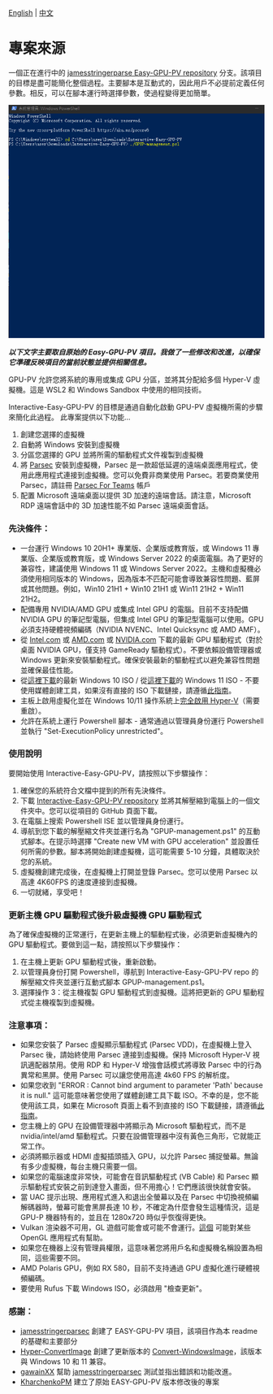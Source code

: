 
[English](README_en.md) | [中文](README.md)

# 專案來源
一個正在進行中的 [jamesstringerparse Easy-GPU-PV repository](https://github.com/jamesstringerparsec/Easy-GPU-PV) 分支。該項目的目標是盡可能簡化整個過程。主要腳本是互動式的，因此用戶不必提前定義任何參數。相反，可以在腳本運行時選擇參數，使過程變得更加簡單。

![Administrator_-PowerShell-2023-03-21-16-38-00](https://github.com/aliceric27/picx-images-hosting/raw/master/GIF-2025-1-2-下午-07-44-59.99tfgndo79.gif)

***以下文字主要取自原始的 Easy-GPU-PV 項目。我做了一些修改和改進，以確保它準確反映項目的當前狀態並提供相關信息。***

GPU-PV 允許您將系統的專用或集成 GPU 分區，並將其分配給多個 Hyper-V 虛擬機。這是 WSL2 和 Windows Sandbox 中使用的相同技術。

Interactive-Easy-GPU-PV 的目標是通過自動化啟動 GPU-PV 虛擬機所需的步驟來簡化此過程。
此專案提供以下功能...
1) 創建您選擇的虛擬機
2) 自動將 Windows 安裝到虛擬機
3) 分區您選擇的 GPU 並將所需的驅動程式文件複製到虛擬機
4) 將 [Parsec](https://parsec.app) 安裝到虛擬機，Parsec 是一款超低延遲的遠端桌面應用程式，使用此應用程式連接到虛擬機。您可以免費非商業使用 Parsec。若要商業使用 Parsec，請註冊 [Parsec For Teams](https://parsec.app/teams) 帳戶
5) 配置 Microsoft 遠端桌面以提供 3D 加速的遠端會話。請注意，Microsoft RDP 遠端會話中的 3D 加速性能不如 Parsec 遠端桌面會話。

### 先決條件：
* 一台運行 Windows 10 20H1+ 專業版、企業版或教育版，或 Windows 11 專業版、企業版或教育版，或 Windows Server 2022 的桌面電腦。為了更好的兼容性，建議使用 Windows 11 或 Windows Server 2022。主機和虛擬機必須使用相同版本的 Windows，因為版本不匹配可能會導致兼容性問題、藍屏或其他問題。例如，Win10 21H1 + Win10 21H1 或 Win11 21H2 + Win11 21H2。
* 配備專用 NVIDIA/AMD GPU 或集成 Intel GPU 的電腦。目前不支持配備 NVIDIA GPU 的筆記型電腦，但集成 Intel GPU 的筆記型電腦可以使用。GPU 必須支持硬體視頻編碼（NVIDIA NVENC、Intel Quicksync 或 AMD AMF）。
* 從 [Intel.com](https://www.intel.com/content/www/us/en/search.html#sort=relevancy&f:@tabfilter=[Downloads]&f:@stm_10385_en=[Graphics]) 或 [AMD.com](https://www.amd.com/en/support) 或 [NVIDIA.com](https://www.nvidia.com/download/index.aspx) 下載的最新 GPU 驅動程式（對於桌面 NVIDIA GPU，僅支持 GameReady 驅動程式）。不要依賴設備管理器或 Windows 更新來安裝驅動程式。確保安裝最新的驅動程式以避免兼容性問題並確保最佳性能。
* 從[這裡下載](https://www.microsoft.com/en-gb/software-download/windows10ISO)的最新 Windows 10 ISO / 從[這裡下載](https://www.microsoft.com/en-us/software-download/windows11)的 Windows 11 ISO - 不要使用媒體創建工具，如果沒有直接的 ISO 下載鏈接，請遵循[此指南](https://www.nextofwindows.com/downloading-windows-10-iso-images-using-rufus)。
* 主板上啟用虛擬化並在 Windows 10/11 操作系統上[完全啟用 Hyper-V](https://docs.microsoft.com/en-us/virtualization/hyper-v-on-windows/quick-start/enable-hyper-v)（需要重啟）。
* 允許在系統上運行 Powershell 腳本 - 通常通過以管理員身份運行 Powershell 並執行 "Set-ExecutionPolicy unrestricted"。

### 使用說明
要開始使用 Interactive-Easy-GPU-PV，請按照以下步驟操作：
1) 確保您的系統符合文檔中提到的所有先決條件。
2) 下載 [Interactive-Easy-GPU-PV repository](https://github.com/jamesstringerparsec/Easy-GPU-PV/archive/refs/heads/main.zip) 並將其解壓縮到電腦上的一個文件夾中。您可以從項目的 GitHub 頁面下載。
3) 在電腦上搜索 Powershell ISE 並以管理員身份運行。
4) 導航到您下載的解壓縮文件夾並運行名為 "GPUP-management.ps1" 的互動式腳本。在提示時選擇 "Create new VM with GPU acceleration" 並設置任何所需的參數。腳本將開始創建虛擬機，這可能需要 5-10 分鐘，具體取決於您的系統。
5) 虛擬機創建完成後，在虛擬機上打開並登錄 Parsec。您可以使用 Parsec 以高達 4K60FPS 的速度連接到虛擬機。
6) 一切就緒，享受吧！

### 更新主機 GPU 驅動程式後升級虛擬機 GPU 驅動程式
為了確保虛擬機的正常運行，在更新主機上的驅動程式後，必須更新虛擬機內的 GPU 驅動程式。要做到這一點，請按照以下步驟操作：
1) 在主機上更新 GPU 驅動程式後，重新啟動。
2) 以管理員身份打開 Powershell，導航到 Interactive-Easy-GPU-PV repo 的解壓縮文件夾並運行互動式腳本 GPUP-management.ps1。
3) 選擇操作 3：從主機複製 GPU 驅動程式到虛擬機。這將把更新的 GPU 驅動程式從主機複製到虛擬機。



### 注意事項：
- 如果您安裝了 Parsec 虛擬顯示驅動程式 (Parsec VDD)，在虛擬機上登入 Parsec 後，請始終使用 Parsec 連接到虛擬機。保持 Microsoft Hyper-V 視訊適配器禁用。使用 RDP 和 Hyper-V 增強會話模式將導致 Parsec 中的行為異常和黑屏。使用 Parsec 可以讓您使用高達 4k60 FPS 的解析度。
- 如果您收到 "ERROR : Cannot bind argument to parameter 'Path' because it is null." 這可能意味著您使用了媒體創建工具下載 ISO。不幸的是，您不能使用該工具，如果在 Microsoft 頁面上看不到直接的 ISO 下載鏈接，請遵循[此指南](https://www.nextofwindows.com/downloading-windows-10-iso-images-using-rufus)。
- 您主機上的 GPU 在設備管理器中將顯示為 Microsoft 驅動程式，而不是 nvidia/intel/amd 驅動程式。只要在設備管理器中沒有黃色三角形，它就能正常工作。
- 必須將顯示器或 HDMI 虛擬插頭插入 GPU，以允許 Parsec 捕捉螢幕。無論有多少虛擬機，每台主機只需要一個。
- 如果您的電腦速度非常快，可能會在音訊驅動程式 (VB Cable) 和 Parsec 顯示驅動程式安裝之前到達登入畫面，但不用擔心！它們應該很快就會安裝。
- 當 UAC 提示出現、應用程式進入和退出全螢幕以及在 Parsec 中切換視頻編解碼器時，螢幕可能會黑屏長達 10 秒，不確定為什麼會發生這種情況，這是 GPU-P 機器特有的，並且在 1280x720 時似乎恢復得更快。
- Vulkan 渲染器不可用，GL 遊戲可能會或可能不會運行。[這個](https://www.microsoft.com/en-us/p/opencl-and-opengl-compatibility-pack/9nqpsl29bfff?SilentAuth=1&wa=wsignin1.0#activetab=pivot:overviewtab) 可能對某些 OpenGL 應用程式有幫助。
- 如果您在機器上沒有管理員權限，這意味著您將用戶名和虛擬機名稱設置為相同，這些需要不同。
- AMD Polaris GPU，例如 RX 580，目前不支持通過 GPU 虛擬化進行硬體視頻編碼。
- 要使用 Rufus 下載 Windows ISO，必須啟用 "檢查更新"。


### 感謝：
- [jamesstringerparsec](https://github.com/jamesstringerparsec/Easy-GPU-PV) 創建了 EASY-GPU-PV 項目，該項目作為本 readme 的基礎和主要部分
- [Hyper-ConvertImage](https://github.com/tabs-not-spaces/Hyper-ConvertImage) 創建了更新版本的 [Convert-WindowsImage](https://github.com/MicrosoftDocs/Virtualization-Documentation/tree/master/hyperv-tools/Convert-WindowsImage)，該版本與 Windows 10 和 11 兼容。
- [gawainXX](https://github.com/gawainXX) 幫助 [jamesstringerparsec](https://github.com/jamesstringerparsec/Easy-GPU-PV) 測試並指出錯誤和功能改進。
- [KharchenkoPM](https://github.com/KharchenkoPM/Interactive-Easy-GPU-PV) 建立了原始 EASY-GPU-PV 版本修改後的專案

